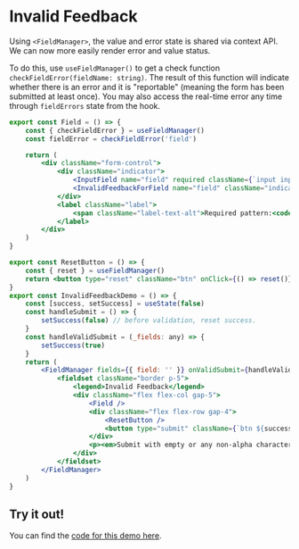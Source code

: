 # Invalid Feedback

Using `<FieldManager>`, the value and error state is shared via context API. We can now more easily render error and value status.

To do this, use `useFieldManager()` to get a check function `checkFieldError(fieldName: string)`. The result of this function will indicate whether there is an error and it is "reportable" (meaning the form has been submitted at least once). You may also access the real-time error any time through `fieldErrors` state from the hook.

<div class="not-prose">

```jsx
export const Field = () => {
	const { checkFieldError } = useFieldManager()
	const fieldError = checkFieldError('field')

	return (
		<div className="form-control">
			<div className="indicator">
				<InputField name="field" required className={`input input-bordered ${fieldError ? 'input-error' : ''}`} pattern="^[a-zA-Z]+$" />
				<InvalidFeedbackForField name="field" className="indicator-item badge badge-error" />
			</div>
			<label className="label">
				<span className="label-text-alt">Required pattern:<code>^[a-zA-Z]+$</code></span>
			</label>
		</div>
	)
}

export const ResetButton = () => {
	const { reset } = useFieldManager()
	return <button type="reset" className="btn" onClick={() => reset()}>Reset</button>
}
export const InvalidFeedbackDemo = () => {
	const [success, setSuccess] = useState(false)
	const handleSubmit = () => {
		setSuccess(false) // before validation, reset success.
	}
	const handleValidSubmit = (_fields: any) => {
		setSuccess(true)
	}
	return (
		<FieldManager fields={{ field: '' }} onValidSubmit={handleValidSubmit} onSubmit={handleSubmit} onReset={() => setSuccess(false)}>
			<fieldset className="border p-5">
				<legend>Invalid Feedback</legend>
				<div className="flex flex-col gap-5">
					<Field />
					<div className="flex flex-row gap-4">
						<ResetButton />
						<button type="submit" className={`btn ${success ? 'btn-success' : ''}`}>Submit</button>
					</div>
					<p><em>Submit with empty or any non-alpha character for error.</em></p>
				</div>
			</fieldset>
		</FieldManager>
	)
}
```

</div>

## Try it out!

You can find the [code for this demo here](https://github.com/iwsllc/iwsio-forms/blob/main/demo/src/samples/InvalidFeedback.tsx).

